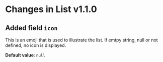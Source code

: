 # Changes in List v1.1.0

## Added field `icon`

This is an emoji that is used to illustrate the list. If emtpy string, null or
not defined, no icon is displayed.

**Default value**: `null`
